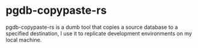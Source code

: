 # pgdb-copypaste-rs
pgdb-copypaste-rs is a dumb tool that copies a source database to a specified destination, I use it to replicate development environments on my local machine.

